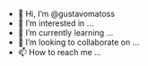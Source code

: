 - 👋 Hi, I’m @gustavomatoss
- 👀 I’m interested in ...
- 🌱 I’m currently learning ...
- 💞️ I’m looking to collaborate on ...
- 📫 How to reach me ...

<!---
gustavomatoss/gustavomatoss is a ✨ special ✨ repository because its `README.md` (this file) appears on your GitHub profile.
You can click the Preview link to take a look at your changes.
--->
